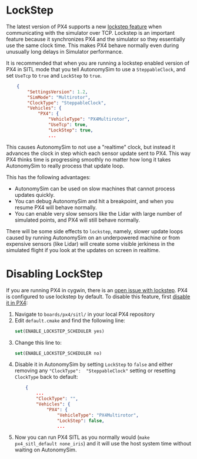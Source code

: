 # LockStep

The latest version of PX4 supports a new [lockstep feature](https://docs.px4.io/master/en/simulation/#lockstep-simulation) when communicating with the simulator over TCP.  Lockstep is an important feature because it synchronizes PX4 and the simulator so they essentially use the same clock time.  This makes PX4 behave normally even during unusually long delays in Simulator performance.

It is recommended that when you are running a lockstep enabled version of PX4 in SITL mode that you tell AutonomySim to use a `SteppableClock`, and set `UseTcp` to `true` and `LockStep` to `true`.

```json
    {
        "SettingsVersion": 1.2,
        "SimMode": "Multirotor",
        "ClockType": "SteppableClock",
        "Vehicles": {
            "PX4": {
                "VehicleType": "PX4Multirotor",
                "UseTcp": true,
                "LockStep": true,
                ...
```

This causes AutonomySim to not use a "realtime" clock, but instead it advances the clock in step which each sensor update sent to PX4.  This way PX4 thinks time is progressing smoothly no matter how long it takes AutonomySim to really process that update loop.

This has the following advantages:

- AutonomySim can be used on slow machines that cannot process updates quickly.
- You can debug AutonomySim and hit a breakpoint, and when you resume PX4 will behave normally.
- You can enable very slow sensors like the Lidar with large number of simulated points, and PX4
  will still behave normally.

There will be some side effects to `lockstep`, namely, slower update loops caused by running AutonomySim on an underpowered machine or from expensive sensors (like Lidar) will create some visible jerkiness in the simulated flight if you look at the updates on screen in realtime.

# Disabling LockStep

If you are running PX4 in cygwin, there is an [open issue with lockstep](https://github.com/nervosys/AutonomySim/issues/3415). PX4 is configured to use lockstep by default. To disable this feature, first [disable it in PX4](https://docs.px4.io/master/en/simulation/#disable-lockstep-simulation):

1. Navigate to `boards/px4/sitl/` in your local PX4 repository
2. Edit `default.cmake` and find the following line:
    ```cmake
    set(ENABLE_LOCKSTEP_SCHEDULER yes)
    ```
3. Change this line to:
    ```cmake
    set(ENABLE_LOCKSTEP_SCHEDULER no)
    ```
4. Disable it in AutonomySim by setting `LockStep` to `false` and either removing any `"ClockType": 
"SteppableClock"` setting or resetting `ClockType` back to default:
    ```json
        {
            ...
            "ClockType": "",
            "Vehicles": {
                "PX4": {
                    "VehicleType": "PX4Multirotor",
                    "LockStep": false,
                    ...
    ```
5. Now you can run PX4 SITL as you normally would (`make px4_sitl_default none_iris`) and it will use 
the host system time without waiting on AutonomySim.
